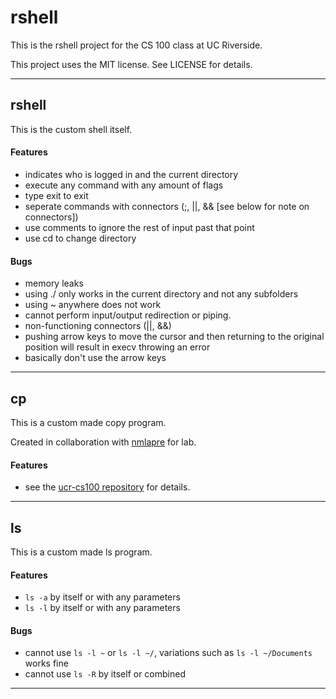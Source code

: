 # rshell

This is the rshell project for the CS 100 class at UC Riverside.

This project uses the MIT license. See LICENSE for details.

* * *

## rshell

This is the custom shell itself.

#### Features

- indicates who is logged in and the current directory
- execute any command with any amount of flags
- type exit to exit
- seperate commands with connectors (;, ||, && [see below for note on connectors])
- use comments to ignore the rest of input past that point
- use cd to change directory

#### Bugs

- memory leaks
- using ./ only works in the current directory and not any subfolders
- using ~ anywhere does not work
- cannot perform input/output redirection or piping.
- non-functioning connectors (||, &&)
- pushing arrow keys to move the cursor and then returning to the original position will result in execv throwing an error
- basically don't use the arrow keys

* * *

## cp

This is a custom made copy program.

Created in collaboration with [nmlapre](http://github.com/nmlapre) for lab.

#### Features

- see the [ucr-cs100 repository](http://github.com/mikeizbicki/ucr-cs100/tree/cs100-2014fall/assignments/lab/lab5-cp) for details.

* * *

## ls

This is a custom made ls program.

#### Features

- `ls -a` by itself or with any parameters
- `ls -l` by itself or with any parameters

#### Bugs

- cannot use `ls -l ~` or `ls -l ~/`, variations such as `ls -l ~/Documents` works fine
- cannot use `ls -R` by itself or combined


* * *
